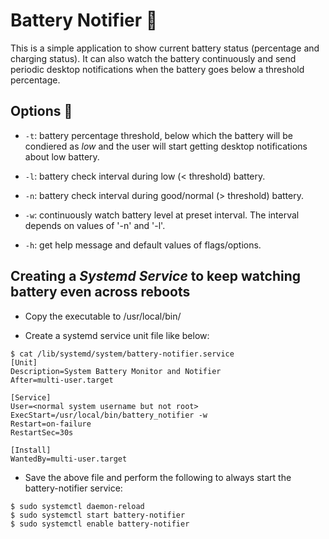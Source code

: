 # Battery Notifier :battery:
This is a simple application to show current battery status (percentage and charging status). It can also watch the battery continuously and send periodic desktop notifications when the battery goes below a threshold percentage.


## Options :construction_worker:
* `-t`: battery percentage threshold, below which the battery will be condiered as *low* and the user will start getting desktop notifications about low battery.

* `-l`: battery check interval during low (< threshold) battery.

* `-n`: battery check interval during good/normal (> threshold) battery.

* `-w`: continuously watch battery level at preset interval. The interval depends on values of '-n' and '-l'.

* `-h`: get help message and default values of flags/options.

## Creating a *Systemd Service* to keep watching battery even across reboots
* Copy the executable to /usr/local/bin/

* Create a systemd service unit file like below:
```
$ cat /lib/systemd/system/battery-notifier.service 
[Unit]
Description=System Battery Monitor and Notifier
After=multi-user.target

[Service]
User=<normal system username but not root>
ExecStart=/usr/local/bin/battery_notifier -w
Restart=on-failure
RestartSec=30s

[Install]
WantedBy=multi-user.target
```

* Save the above file and perform the following to always start the battery-notifier service:
```
$ sudo systemctl daemon-reload
$ sudo systemctl start battery-notifier
$ sudo systemctl enable battery-notifier
```
